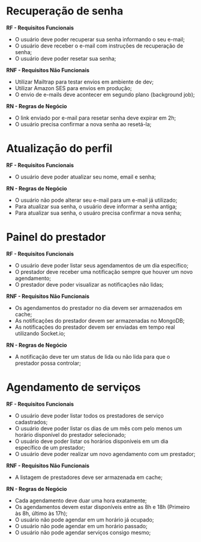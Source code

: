 # Recuperação de senha

**RF - Requisitos Funcionais**

- O usuário deve poder recuperar sua senha informando o seu e-mail;
- O usuário deve receber o e-mail com instruções de recuperação de senha;
- O usuário deve poder resetar sua senha;

**RNF - Requisitos Não Funcionais**

- Utilizar Mailtrap para testar envios em ambiente de dev;
- Utilizar Amazon SES para envios em produção;
- O envio de e-mails deve acontecer em segundo plano (background job);

**RN - Regras de Negócio**

- O link enviado por e-mail para resetar senha deve expirar em 2h;
- O usuário precisa confirmar a nova senha ao resetá-la;

# Atualização do perfil

**RF - Requisitos Funcionais**

- O usuário deve poder atualizar seu nome, email e senha;

**RN - Regras de Negócio**

- O usuário não pode alterar seu e-mail para um e-mail já utilizado;
- Para atualizar sua senha, o usuário deve informar a senha antiga;
- Para atualizar sua senha, o usuáro precisa confirmar a nova senha;

# Painel do prestador

**RF - Requisitos Funcionais**

- O usuário deve poder listar seus agendamentos de um dia específico;
- O prestador deve receber uma notificação sempre que houver um novo agendamento;
- O prestador deve poder visualizar as notificações não lidas;

**RNF - Requisitos Não Funcionais**

- Os agendamentos do prestador no dia devem ser armazenados em cache;
- As notificações do prestador devem ser armazenadas no MongoDB;
- As notificações do prestador devem ser enviadas em tempo real utilizando Socket.io;

**RN - Regras de Negócio**

- A notificação deve ter um status de lida ou não lida para que o prestador possa controlar;

# Agendamento de serviços

**RF - Requisitos Funcionais**

- O usuário deve poder listar todos os prestadores de serviço cadastrados;
- O usuário deve poder listar os dias de um mês com pelo menos um horário disponível do prestador selecionado;
- O usuário deve poder listar os horários disponíveis em um dia específico de um prestador;
- O usuário deve poder realizar um novo agendamento com um prestador;

**RNF - Requisitos Não Funcionais**

- A listagem de prestadores deve ser armazenada em cache;

**RN - Regras de Negócio**

- Cada agendamento deve duar uma hora exatamente;
- Os agendamentos devem estar disponíveis entre as 8h e 18h (Primeiro às 8h, último às 17h);
- O usuário não pode agendar em um horário já ocupado;
- O usuário não pode agendar em um horário passado;
- O usuário não pode agendar serviços consigo mesmo;
